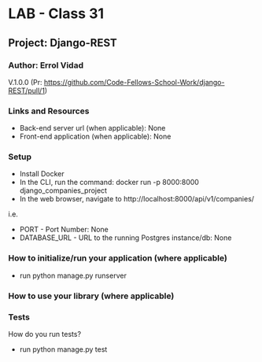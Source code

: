 # LAB - Class 31

## Project: Django-REST

### Author: Errol Vidad
V.1.0.0 (Pr: https://github.com/Code-Fellows-School-Work/django-REST/pull/1)

### Links and Resources
- Back-end server url (when applicable): None
- Front-end application (when applicable): None

### Setup
- Install Docker
- In the CLI, run the command: docker run -p 8000:8000 django_companies_project
- In the web browser, navigate to http://localhost:8000/api/v1/companies/

i.e.

- PORT - Port Number: None
- DATABASE_URL - URL to the running Postgres instance/db: None

### How to initialize/run your application (where applicable)

- run python manage.py runserver

### How to use your library (where applicable)
### Tests
How do you run tests?

- run python manage.py test



